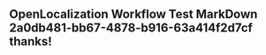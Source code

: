 <properties
ms.topic="hero-topic"
ms.test1="hero-topic"
ms.test2="test"/>

## OpenLocalization Workflow Test MarkDown 2a0db481-bb67-4878-b916-63a414f2d7cf thanks!
